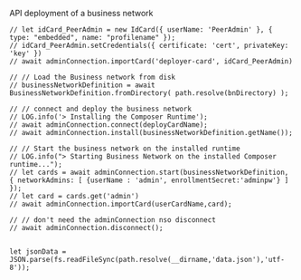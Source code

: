 

API deployment of a business network

    // let idCard_PeerAdmin = new IdCard({ userName: 'PeerAdmin' }, { type: "embedded", name: "profilename" });
    // idCard_PeerAdmin.setCredentials({ certificate: 'cert', privateKey: 'key' })
    // await adminConnection.importCard('deployer-card', idCard_PeerAdmin)
  
    // // Load the Business network from disk
    // businessNetworkDefinition = await BusinessNetworkDefinition.fromDirectory( path.resolve(bnDirectory) );
  
    // // connect and deploy the business network
    // LOG.info('> Installing the Composer Runtime');
    // await adminConnection.connect(deployCardName);
    // await adminConnection.install(businessNetworkDefinition.getName());
  
    // // Start the business network on the installed runtime
    // LOG.info("> Starting Business Network on the installed Composer runtime...");
    // let cards = await adminConnection.start(businessNetworkDefinition, { networkAdmins: [ {userName : 'admin', enrollmentSecret:'adminpw'} ] });  
    // let card = cards.get('admin') 
    // await adminConnection.importCard(userCardName,card);
  
    // // don't need the adminConnection nso disconnect
    // await adminConnection.disconnect();


    let jsonData = JSON.parse(fs.readFileSync(path.resolve(__dirname,'data.json'),'utf-8'));